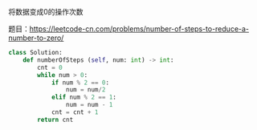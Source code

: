 将数据变成0的操作次数

题目：https://leetcode-cn.com/problems/number-of-steps-to-reduce-a-number-to-zero/

```python
class Solution:
    def numberOfSteps (self, num: int) -> int:
        cnt = 0
        while num > 0:
            if num % 2 == 0:
                num = num/2
            elif num % 2 == 1:
                num = num - 1
            cnt = cnt + 1
        return cnt
```

